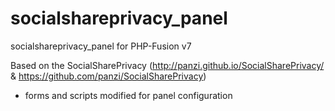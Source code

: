 socialshareprivacy_panel
========================

socialshareprivacy_panel for PHP-Fusion v7

Based on the SocialSharePrivacy (http://panzi.github.io/SocialSharePrivacy/ & https://github.com/panzi/SocialSharePrivacy)
- forms and scripts modified for panel configuration





